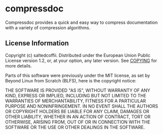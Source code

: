 # compressdoc

Compressdoc provides a quick and easy way to compress documentation with a variety of compression algorithms.

## License Information

Copyright (c) saltedcoffii. Distributed under the European Union Public License version 1.2, or, at your option, any later version. See [COPYING](https://github.com/saltedcoffii/compressdoc/blob/master/COPYING) for more details.

Parts of this software were previously under the MIT license, as set by Beyond Linux from Scratch (BLFS), here is the copyright notice:

THE SOFTWARE IS PROVIDED "AS IS", WITHOUT WARRANTY OF ANY KIND, EXPRESS OR
IMPLIED, INCLUDING BUT NOT LIMITED TO THE WARRANTIES OF MERCHANTABILITY,
FITNESS FOR A PARTICULAR PURPOSE AND NONINFRINGEMENT. IN NO EVENT SHALL THE
AUTHORS OR COPYRIGHT HOLDERS BE LIABLE FOR ANY CLAIM, DAMAGES OR OTHER
LIABILITY, WHETHER IN AN ACTION OF CONTRACT, TORT OR OTHERWISE, ARISING FROM,
OUT OF OR IN CONNECTION WITH THE SOFTWARE OR THE USE OR OTHER DEALINGS IN THE
SOFTWARE.
